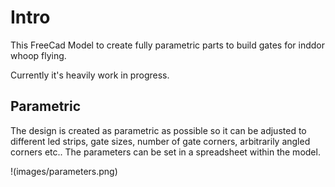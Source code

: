 # Intro
This FreeCad Model to create fully parametric parts to build gates for inddor whoop flying.

Currently it's heavily work in progress. 

## Parametric

The design is created as parametric as possible so it can be adjusted to different led strips, gate sizes, number of gate corners, arbitrarily angled corners etc.. The parameters can be set in a spreadsheet within the model. 

!(images/parameters.png)

